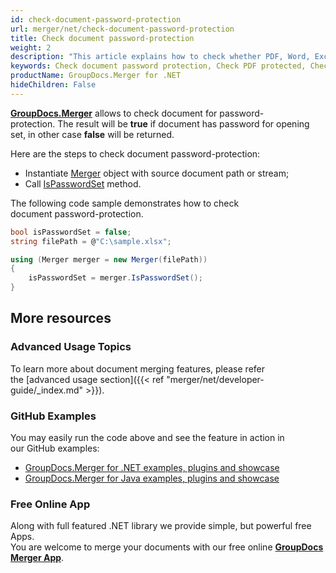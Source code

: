 ```yaml
---
id: check-document-password-protection
url: merger/net/check-document-password-protection
title: Check document password-protection
weight: 2
description: "This article explains how to check whether PDF, Word, Excel, PowerPoint document is password protected or not, and how to do this using GroupDocs.Merger for .NET."
keywords: Check document password protection, Check PDF protected, Check Word document protected, Check Excel document protected
productName: GroupDocs.Merger for .NET
hideChildren: False
---
```

**[GroupDocs.Merger](https://products.groupdocs.com/merger/net)** allows to check document for password-protection. The result will be **true** if document has password for opening set, in other case **false** will be returned.

Here are the steps to check document password-protection:

*   Instantiate [Merger](https://apireference.groupdocs.com/net/merger/groupdocs.merger/merger) object with source document path or stream;
*   Call [IsPasswordSet](https://apireference.groupdocs.com/net/merger/groupdocs.merger/merger/methods/ispasswordset) method.

The following code sample demonstrates how to check document password-protection.

```csharp
bool isPasswordSet = false;
string filePath = @"C:\sample.xlsx";

using (Merger merger = new Merger(filePath))
{
	isPasswordSet = merger.IsPasswordSet();
}
```

## More resources
### Advanced Usage Topics 
To learn more about document merging features, please refer the [advanced usage section]({{< ref "merger/net/developer-guide/_index.md" >}}).

### GitHub Examples 
You may easily run the code above and see the feature in action in our GitHub examples:
*   [GroupDocs.Merger for .NET examples, plugins and showcase](https://github.com/groupdocs-merger/GroupDocs.Merger-for-.NET)    
*   [GroupDocs.Merger for Java examples, plugins and showcase](https://github.com/groupdocs-merger/GroupDocs.Merger-for-Java)    

### Free Online App

Along with full featured .NET library we provide simple, but powerful free Apps.  
You are welcome to merge your documents with our free online **[GroupDocs Merger App](https://products.groupdocs.app/merger)**.

